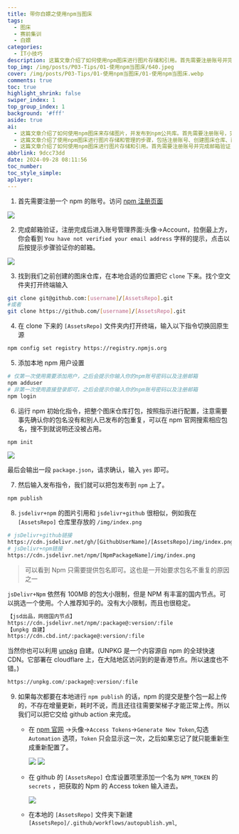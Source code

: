 ```yaml
---
title: 带你白嫖之使用npm当图床
tags:
  - 图床
  - 赛前集训
  - 白嫖
categories:
  - IT小技巧
description: 这篇文章介绍了如何使用npm图床进行图片存储和引用。首先需要注册账号并完成邮箱验证，然后下载图床仓库并进行初始化配置。包名需要事先确认没有和别人已发布的包重复。建议使用国内节点进行上传和部署，可以节省时间和避免需要使用梯子。每次更新图床都需要先修改版本号，然后触发部署。大版本更新需要手动改变版本号。
top_img: /img/posts/P03-Tips/01-使用npm当图床/640.jpeg
cover: /img/posts/P03-Tips/01-使用npm当图床/01-使用npm当图床.webp
comments: true
toc: true
highlight_shrink: false
swiper_index: 1
top_group_index: 1
background: '#fff'
aside: true
ai:
  - 这篇文章介绍了如何使用npm图床来存储图片，并发布到npm公共库。首先需要注册账号，完成邮箱验证后找到之前创建的图床仓库，并在本地合适的位置下载仓库。接着进行初始化设置后，可以按照指示进行配置并发布到公共库。使用npm图床可以避免每次在本地上传图片的麻烦，通过自动部署新的图片和更新版本号来实现自动化。
  - 这篇文章介绍了使用npm图床进行图片存储和管理的步骤，包括注册账号、创建图床仓库、配置包名、初始化指令、发布指令等操作，同时介绍了国内节点的选择和自建的方法，以及如何利用Git自动化提交更新。注意事项包括包名不能重复、版本号更新需要手动修改等。
  - 这篇文章介绍了如何使用npm图床进行图片存储和引用。首先需要注册账号并完成邮箱验证，然后下载图床仓库并进行初始化配置。包名需要事先确认没有和别人已发布的包重复。建议使用国内节点进行上传和部署，可以节省时间和避免需要使用梯子。每次更新图床都需要先修改版本号，然后触发部署。大版本更新需要手动改变版本号。
abbrlink: 9dcc73dd
date: 2024-09-28 08:11:56
toc_number:
toc_style_simple:
aplayer:
---
```


1. 首先需要注册一个 npm 的账号。访问 [npm 注册页面](https://www.npmjs.com/signup/)

![](01-使用npm当图床/image1.png)

2. 完成邮箱验证，注册完成后进入账号管理界面:头像->Account，拉倒最上方，你会看到 `You have not verified your email address` 字样的提示，点击以后按提示步骤验证你的邮箱。

![](01-使用npm当图床/image-2.png)

3. 找到我们之前创建的图床仓库，在本地合适的位置把它 `clone` 下来。找个空文件夹打开终端输入

```bash
git clone git@github.com:[username]/[AssetsRepo].git
#或者
git clone https://github.com/[username]/[AssetsRepo].git
```

4. 在 clone 下来的 `[AssetsRepo]` 文件夹内打开终端，输入以下指令切换回原生源


```bash
npm config set registry https://registry.npmjs.org
```

5. 添加本地 npm 用户设置

```bash
# 仅第一次使用需要添加用户，之后会提示你输入你的npm账号密码以及注册邮箱
npm adduser
# 非第一次使用直接登录即可，之后会提示你输入你的npm账号密码以及注册邮箱
npm login
```

6. 运行 npm 初始化指令，把整个图床仓库打包，按照指示进行配置，注意需要事先确认你的包名没有和别人已发布的包重复，可以在 npm 官网搜索相应包名，搜不到就说明还没被占用。

```bash
npm init
```

![](01-使用npm当图床/image-3.png)

最后会输出一段 `package.json`，请求确认，输入 `yes` 即可。

7. 然后输入发布指令，我们就可以把包发布到 `npm` 上了。

```bash
npm publish
```

8. `jsdelivr+npm` 的图片引用和 `jsdelivr+github` 很相似，例如我在 `[AssetsRepo]` 仓库里存放的 `/img/index.png` 

```bash
# jsDelivr+github链接
https://cdn.jsdelivr.net/gh/[GithubUserName]/[AssetsRepo]/img/index.png
# jsDelivr+npm链接
https://cdn.jsdelivr.net/npm/[NpmPackageName]/img/index.png
```

> 可以看到 Npm 只需要提供包名即可。这也是一开始要求包名不重复的原因之一

`jsDelivr+Npm` 依然有 100MB 的包大小限制，但是 NPM 有丰富的国内节点。可以挑选一个使用。个人推荐知乎的。没有大小限制，而且也很稳定。

```bash
【jsd出品，网宿国内节点】
https://cdn.jsdelivr.net/npm/:package@:version/:file
【unpkg 自建】
https://cdn.cbd.int/:package@:version/:file
```

当然你也可以利用 [unpkg](https://unpkg.com/) 自建。(UNPKG 是一个内容源自 npm 的全球快速 CDN。它部署在 cloudflare 上，在大陆地区访问到的是香港节点。所以速度也不错。)

```bash
https://unpkg.com/:package@:version/:file
```


9. 如果每次都要在本地进行 `npm publish` 的话，npm 的提交是整个包一起上传的，不存在增量更新，耗时不说，而且还往往需要架梯子才能正常上传。所以我们可以把它交给 github action 来完成。 
   - 在 [npm 官网](https://www.npmjs.com/) ->头像->`Access Tokens`->`Generate New Token`,勾选 `Automation` 选项，`Token` 只会显示这一次，之后如果忘记了就只能重新生成重新配置了。
  
      ![](01-使用npm当图床/image-4.png)
      ![](01-使用npm当图床/image-5.png)

   - 在 github 的 `[AssetsRepo]` 仓库设置项里添加一个名为 `NPM_TOKEN` 的 `secrets` ，把获取的 Npm 的 Access token 输入进去。

      ![](01-使用npm当图床/image-6.png)

   - 在本地的 `[AssetsRepo]` 文件夹下新建 `[AssetsRepo]/.github/workflows/autopublish.yml`,
  
